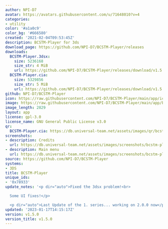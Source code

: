 ```yaml
---
author: NPI-D7
avatar: https://avatars.githubusercontent.com/u/71648010?v=4
categories:
- utility
color: '#a1a0c9'
color_bg: '#666580'
created: '2021-02-04T09:53:45Z'
description: BCSTM-Player for 3ds
download_page: https://github.com/NPI-D7/BCSTM-Player/releases
downloads:
  BCSTM-Player.3dsx:
    size: 5236168
    size_str: 4 MiB
    url: https://github.com/NPI-D7/BCSTM-Player/releases/download/v1.5.0/BCSTM-Player.3dsx
  BCSTM-Player.cia:
    size: 5329856
    size_str: 5 MiB
    url: https://github.com/NPI-D7/BCSTM-Player/releases/download/v1.5.0/BCSTM-Player.cia
github: NPI-D7/BCSTM-Player
icon: https://raw.githubusercontent.com/NPI-D7/BCSTM-Player/main/app/icon.png
image: https://raw.githubusercontent.com/NPI-D7/BCSTM-Player/main/app/banner.png
image_length: 2829
layout: app
license: gpl-3.0
license_name: GNU General Public License v3.0
qr:
  BCSTM-Player.cia: https://db.universal-team.net/assets/images/qr/bcstm-player-cia.png
screenshots:
- description: Credits
  url: https://db.universal-team.net/assets/images/screenshots/bcstm-player/credits.png
- description: Main menu
  url: https://db.universal-team.net/assets/images/screenshots/bcstm-player/main-menu.png
source: https://github.com/NPI-D7/BCSTM-Player
systems:
- 3DS
title: BCSTM-Player
unique_ids:
- '0x78933'
update_notes: '<p dir="auto">Fixed the 3dsx problem!<br>

  Some UI fixes!</p>

  <p dir="auto">Last Update of the 1. series... working on 2.0.0 now</p>'
updated: '2023-01-17T14:15:17Z'
version: v1.5.0
version_title: v1.5.0
---
```

